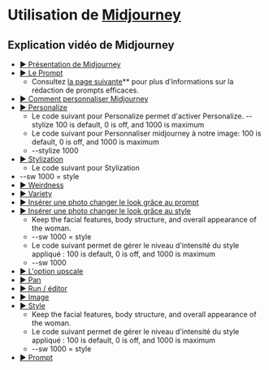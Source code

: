 <style>.md-footer{display:none;}</style>
<style>.md-Headher{display:none;}</style>

# Utilisation de [Midjourney](https://www.midjourney.com/explore?tab=hot)

## Explication vidéo de Midjourney

* [▶️ Présentation de Midjourney](https://uqam-my.sharepoint.com/:v:/g/personal/lavoie-pilote_francoise_uqam_ca/EcaPMjz7MVRLr93gJgVVtl4Bv4ex0nA5oUvdHb7i_Lheqw?nav=eyJyZWZlcnJhbEluZm8iOnsicmVmZXJyYWxBcHAiOiJPbmVEcml2ZUZvckJ1c2luZXNzIiwicmVmZXJyYWxBcHBQbGF0Zm9ybSI6IldlYiIsInJlZmVycmFsTW9kZSI6InZpZXciLCJyZWZlcnJhbFZpZXciOiJNeUZpbGVzTGlua0NvcHkifX0&e=1YOTJI)  <br>    
* [▶️ Le Prompt](https://uqam-my.sharepoint.com/:v:/g/personal/lavoie-pilote_francoise_uqam_ca/EULYGYB4HM1Il9_jciwBVqcB9CaNRa31VnuZUFvJmR41eA?nav=eyJyZWZlcnJhbEluZm8iOnsicmVmZXJyYWxBcHAiOiJPbmVEcml2ZUZvckJ1c2luZXNzIiwicmVmZXJyYWxBcHBQbGF0Zm9ybSI6IldlYiIsInJlZmVycmFsTW9kZSI6InZpZXciLCJyZWZlcnJhbFZpZXciOiJNeUZpbGVzTGlua0NvcHkifX0&e=cibDcF)  <br>    
  * Consultez [la page suivante](prompt.md)** pour plus d’informations sur la rédaction de prompts efficaces.
* [▶️ Comment personnaliser Midjourney](https://uqam-my.sharepoint.com/:v:/g/personal/lavoie-pilote_francoise_uqam_ca/ERntCzjL9LpAhNqouJFu1HEBH-O5_0GYLgO4PbrGADo0CA?nav=eyJyZWZlcnJhbEluZm8iOnsicmVmZXJyYWxBcHAiOiJPbmVEcml2ZUZvckJ1c2luZXNzIiwicmVmZXJyYWxBcHBQbGF0Zm9ybSI6IldlYiIsInJlZmVycmFsTW9kZSI6InZpZXciLCJyZWZlcnJhbFZpZXciOiJNeUZpbGVzTGlua0NvcHkifX0&e=iEl6g7)  <br>    
* [▶️ Personalize](https://uqam-my.sharepoint.com/:v:/g/personal/lavoie-pilote_francoise_uqam_ca/EWMVxD7yH3FJoTFaSNL2c5oBjFJ6Hu8fxbCtXtRl56BOGg?nav=eyJyZWZlcnJhbEluZm8iOnsicmVmZXJyYWxBcHAiOiJPbmVEcml2ZUZvckJ1c2luZXNzIiwicmVmZXJyYWxBcHBQbGF0Zm9ybSI6IldlYiIsInJlZmVycmFsTW9kZSI6InZpZXciLCJyZWZlcnJhbFZpZXciOiJNeUZpbGVzTGlua0NvcHkifX0&e=WcfWwG)  <br>
  * Le code suivant pour Personalize permet d'activer Personalize. --stylize 100 is default, 0 is off, and 1000 is maximum
  * Le code suivant pour Personnaliser midjourney à notre image: 100 is default, 0 is off, and 1000 is maximum
  * --stylize 1000 
* [▶️ Stylization](https://uqam-my.sharepoint.com/:v:/g/personal/lavoie-pilote_francoise_uqam_ca/Ecyc4zfUMsxIkwiJxWhYg-oBZ5G1jxgb99CzuMDtbjYi3Q?nav=eyJyZWZlcnJhbEluZm8iOnsicmVmZXJyYWxBcHAiOiJPbmVEcml2ZUZvckJ1c2luZXNzIiwicmVmZXJyYWxBcHBQbGF0Zm9ybSI6IldlYiIsInJlZmVycmFsTW9kZSI6InZpZXciLCJyZWZlcnJhbFZpZXciOiJNeUZpbGVzTGlua0NvcHkifX0&e=nuI11p)  <br>
  * Le code suivant pour Stylization 
* --sw 1000 = style 
* [▶️ Weirdness](https://uqam-my.sharepoint.com/:v:/g/personal/lavoie-pilote_francoise_uqam_ca/EefVEh1ZA7NOmXXkLrTAygQBHIjEYjrf93XIbI-u8D48Ag?nav=eyJyZWZlcnJhbEluZm8iOnsicmVmZXJyYWxBcHAiOiJPbmVEcml2ZUZvckJ1c2luZXNzIiwicmVmZXJyYWxBcHBQbGF0Zm9ybSI6IldlYiIsInJlZmVycmFsTW9kZSI6InZpZXciLCJyZWZlcnJhbFZpZXciOiJNeUZpbGVzTGlua0NvcHkifX0&e=bZyOmt)  <br>    
* [▶️ Variety](https://uqam-my.sharepoint.com/:v:/g/personal/lavoie-pilote_francoise_uqam_ca/EclRFlG-5U1GmEUm0qs7d54BEJC-8_wHMGzRyqJ1WScR1Q?nav=eyJyZWZlcnJhbEluZm8iOnsicmVmZXJyYWxBcHAiOiJPbmVEcml2ZUZvckJ1c2luZXNzIiwicmVmZXJyYWxBcHBQbGF0Zm9ybSI6IldlYiIsInJlZmVycmFsTW9kZSI6InZpZXciLCJyZWZlcnJhbFZpZXciOiJNeUZpbGVzTGlua0NvcHkifX0&e=7P01A0)  <br>    
* [▶️ Insérer une photo changer le look grâce au prompt](https://uqam-my.sharepoint.com/:v:/g/personal/lavoie-pilote_francoise_uqam_ca/EZef-bOa9CFFgwmYGLIldYABlu5SZjymLUCapr0VmEjVVg?nav=eyJyZWZlcnJhbEluZm8iOnsicmVmZXJyYWxBcHAiOiJPbmVEcml2ZUZvckJ1c2luZXNzIiwicmVmZXJyYWxBcHBQbGF0Zm9ybSI6IldlYiIsInJlZmVycmFsTW9kZSI6InZpZXciLCJyZWZlcnJhbFZpZXciOiJNeUZpbGVzTGlua0NvcHkifX0&e=dxYOZx
)  <br>    
* [▶️ Insérer une photo changer le look grâce au style](https://uqam-my.sharepoint.com/:v:/g/personal/lavoie-pilote_francoise_uqam_ca/EYy4nAvm1oVBs-jEeWvJi2QBXOcALHnkNqTcKmyPi_veaw?nav=eyJyZWZlcnJhbEluZm8iOnsicmVmZXJyYWxBcHAiOiJPbmVEcml2ZUZvckJ1c2luZXNzIiwicmVmZXJyYWxBcHBQbGF0Zm9ybSI6IldlYiIsInJlZmVycmFsTW9kZSI6InZpZXciLCJyZWZlcnJhbFZpZXciOiJNeUZpbGVzTGlua0NvcHkifX0&e=W3nPnb)  <br>
  * Keep the facial features, body structure, and overall appearance of the woman.
  * --sw 1000 = style   
  * Le code suivant permet de gérer le niveau d'intensité du style appliqué : 100 is default, 0 is off, and 1000 is maximum
  * --sw 1000 
* [▶️ L'option upscale](https://uqam-my.sharepoint.com/:v:/g/personal/lavoie-pilote_francoise_uqam_ca/EYtyqTqaJUNLnZ57HANQVXYBqaKnwez9nFeiRW2vh98dKQ?nav=eyJyZWZlcnJhbEluZm8iOnsicmVmZXJyYWxBcHAiOiJPbmVEcml2ZUZvckJ1c2luZXNzIiwicmVmZXJyYWxBcHBQbGF0Zm9ybSI6IldlYiIsInJlZmVycmFsTW9kZSI6InZpZXciLCJyZWZlcnJhbFZpZXciOiJNeUZpbGVzTGlua0NvcHkifX0&e=Zggmqq)  <br>    
* [▶️ Pan](https://uqam-my.sharepoint.com/:v:/g/personal/lavoie-pilote_francoise_uqam_ca/EQxANuxPsDlCgoufVYkoOnABQUAFRuXF6hBMzAbcjW2I5w?nav=eyJyZWZlcnJhbEluZm8iOnsicmVmZXJyYWxBcHAiOiJPbmVEcml2ZUZvckJ1c2luZXNzIiwicmVmZXJyYWxBcHBQbGF0Zm9ybSI6IldlYiIsInJlZmVycmFsTW9kZSI6InZpZXciLCJyZWZlcnJhbFZpZXciOiJNeUZpbGVzTGlua0NvcHkifX0&e=vC5eUU)  <br>    
* [▶️ Run / éditor](https://uqam-my.sharepoint.com/:v:/g/personal/lavoie-pilote_francoise_uqam_ca/Efk4CQI5dChFvGu74obP5IEB82LdAIGY_vFOQHHdcXNTrA?nav=eyJyZWZlcnJhbEluZm8iOnsicmVmZXJyYWxBcHAiOiJPbmVEcml2ZUZvckJ1c2luZXNzIiwicmVmZXJyYWxBcHBQbGF0Zm9ybSI6IldlYiIsInJlZmVycmFsTW9kZSI6InZpZXciLCJyZWZlcnJhbFZpZXciOiJNeUZpbGVzTGlua0NvcHkifX0&e=nSVBd7)  <br>    
* [▶️ Image](https://uqam-my.sharepoint.com/:v:/g/personal/lavoie-pilote_francoise_uqam_ca/EUB08iH6So5LtxO1VE4FCaMBAQm-SO2GZrEQI9puh5FTYA?nav=eyJyZWZlcnJhbEluZm8iOnsicmVmZXJyYWxBcHAiOiJPbmVEcml2ZUZvckJ1c2luZXNzIiwicmVmZXJyYWxBcHBQbGF0Zm9ybSI6IldlYiIsInJlZmVycmFsTW9kZSI6InZpZXciLCJyZWZlcnJhbFZpZXciOiJNeUZpbGVzTGlua0NvcHkifX0&e=Zqb6zl)  <br>    
* [▶️ Style](https://uqam-my.sharepoint.com/:v:/g/personal/lavoie-pilote_francoise_uqam_ca/Ecu9NoX_fEROjM1zxQVqLFYBunRYcSSKgtZ3_plSaRe2Iw?nav=eyJyZWZlcnJhbEluZm8iOnsicmVmZXJyYWxBcHAiOiJPbmVEcml2ZUZvckJ1c2luZXNzIiwicmVmZXJyYWxBcHBQbGF0Zm9ybSI6IldlYiIsInJlZmVycmFsTW9kZSI6InZpZXciLCJyZWZlcnJhbFZpZXciOiJNeUZpbGVzTGlua0NvcHkifX0&e=ukGQvd)  <br>
  * Keep the facial features, body structure, and overall appearance of the woman.
  * Le code suivant permet de gérer le niveau d'intensité du style appliqué : 100 is default, 0 is off, and 1000 is maximum
  * --sw 1000 = style 
* [▶️ Prompt](https://uqam-my.sharepoint.com/:v:/g/personal/lavoie-pilote_francoise_uqam_ca/EbU7rKhZTBBEo8CRkMVIBUcBTdw3oaXHKKpM0tSGME7TYA?nav=eyJyZWZlcnJhbEluZm8iOnsicmVmZXJyYWxBcHAiOiJPbmVEcml2ZUZvckJ1c2luZXNzIiwicmVmZXJyYWxBcHBQbGF0Zm9ybSI6IldlYiIsInJlZmVycmFsTW9kZSI6InZpZXciLCJyZWZlcnJhbFZpZXciOiJNeUZpbGVzTGlua0NvcHkifX0&e=RV3gv4)  <br>    


